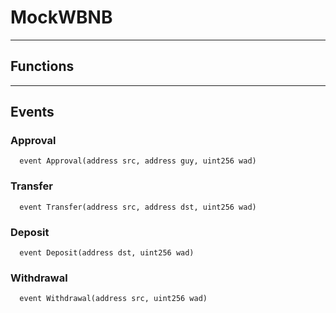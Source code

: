 # MockWBNB




___

## Functions


___

## Events

### Approval

```solidity
  event Approval(address src, address guy, uint256 wad)
```


### Transfer

```solidity
  event Transfer(address src, address dst, uint256 wad)
```


### Deposit

```solidity
  event Deposit(address dst, uint256 wad)
```


### Withdrawal

```solidity
  event Withdrawal(address src, uint256 wad)
```


